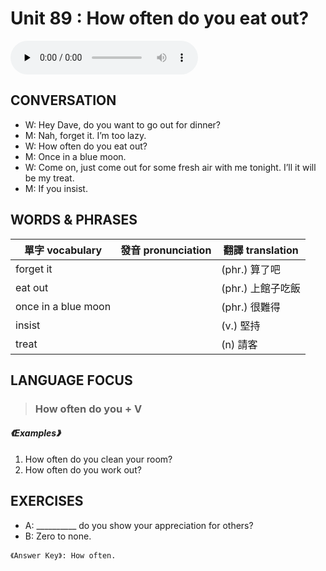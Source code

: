 # Unit 89 : How often do you eat out?

<audio controls preload="none">
  <source src="https://channelplus.ner.gov.tw/api/audio/5ad2e638f95e3500064f434f">
</audio>

## CONVERSATION
* W: Hey Dave, do you want to go out for dinner? 
* M: Nah, forget it. I’m too lazy. 
* W: How often do you eat out? 
* M: Once in a blue moon. 
* W: Come on, just come out for some fresh air with me tonight. I’ll it will be my treat. 
* M: If you insist.

## WORDS & PHRASES
單字 vocabulary|發音 pronunciation|翻譯 translation
---|---|---
forget it||(phr.) 算了吧
eat out||(phr.) 上館子吃飯
once in a blue moon||(phr.) 很難得
insist||(v.) 堅持
treat||(n) 請客

## LANGUAGE FOCUS 
> <h3>How often do you + V</h3>

##### 《Examples》
1. How often do you clean your room?
2. How often do you work out?

## EXERCISES 
* A: __________ do you show your appreciation for others?
* B: Zero to none.

`《Answer Key》: How often.`